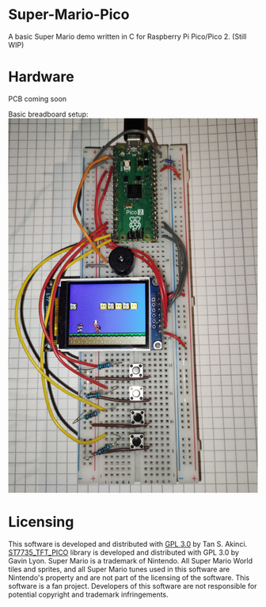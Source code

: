 # Super-Mario-Pico
A basic Super Mario demo written in C for Raspberry Pi Pico/Pico 2. (Still WIP)

# Hardware
PCB coming soon

Basic breadboard setup:
![Super Mario Pico on breadboard](circuit.jpg)

# Licensing
This software is developed and distributed with [GPL 3.0](LICENSE) by Tan S. Akinci. [ST7735_TFT_PICO](https://github.com/gavinlyonsrepo/ST7735_TFT_PICO) library is developed and distributed with GPL 3.0 by Gavin Lyon. Super Mario is a trademark of Nintendo. All Super Mario World tiles and sprites, and all Super Mario tunes used in this software are Nintendo's property and are not part of the licensing of the software. This software is a fan project. Developers of this software are not responsible for potential copyright and trademark infringements.
